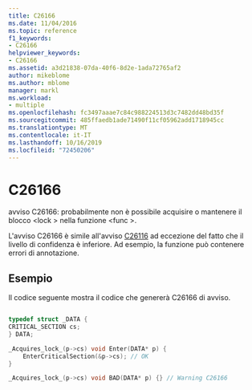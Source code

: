 ```yaml
---
title: C26166
ms.date: 11/04/2016
ms.topic: reference
f1_keywords:
- C26166
helpviewer_keywords:
- C26166
ms.assetid: a3d21838-07da-40f6-8d2e-1ada72765af2
author: mikeblome
ms.author: mblome
manager: markl
ms.workload:
- multiple
ms.openlocfilehash: fc3497aaae7c84c988224513d3c7482dd48bd35f
ms.sourcegitcommit: 485ffaedb1ade71490f11cf05962add1718945cc
ms.translationtype: MT
ms.contentlocale: it-IT
ms.lasthandoff: 10/16/2019
ms.locfileid: "72450206"
---
```

# <a name="c26166"></a>C26166
avviso C26166: probabilmente non è possibile acquisire o mantenere il blocco \<lock > nella funzione \<func >.

 L'avviso C26166 è simile all'avviso [C26116](../code-quality/c26116.md) ad eccezione del fatto che il livello di confidenza è inferiore. Ad esempio, la funzione può contenere errori di annotazione.

## <a name="example"></a>Esempio
 Il codice seguente mostra il codice che genererà C26166 di avviso.

```cpp

typedef struct _DATA {
CRITICAL_SECTION cs;
} DATA;

_Acquires_lock_(p->cs) void Enter(DATA* p) {
    EnterCriticalSection(&p->cs); // OK
}

_Acquires_lock_(p->cs) void BAD(DATA* p) {} // Warning C26166
```
